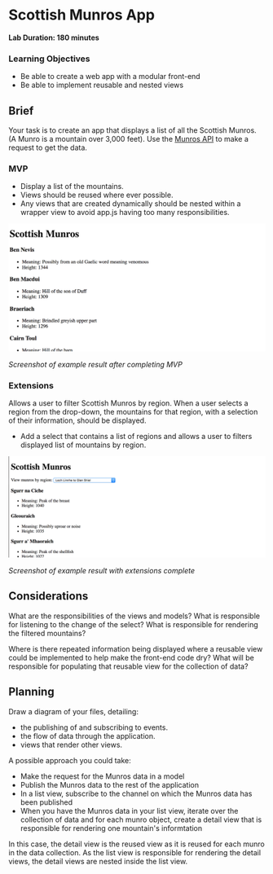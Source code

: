 # Scottish Munros App

**Lab Duration: 180 minutes**

### Learning Objectives

- Be able to create a web app with a modular front-end
- Be able to implement reusable and nested views

## Brief

Your task is to create an app that displays a list of all the Scottish Munros. (A Munro is a mountain over 3,000 feet). Use the [Munros API](https://munroapi.herokuapp.com/) to make a request to get the data.

### MVP

- Display a list of the mountains.
- Views should be reused where ever possible.
- Any views that are created dynamically should be nested within a wrapper view to avoid app.js having too many responsibilities.

![MVP screenshot](images/screen_shot_mvp.png)

*Screenshot of example result after completing MVP*

### Extensions

Allows a user to filter Scottish Munros by region. When a user selects a region from the drop-down, the mountains for that region, with a selection of their information, should be displayed.

- Add a select that contains a list of regions and allows a user to filters displayed list of mountains by region.

![Extentions screenshot](images/screen_shot_extensions.png)

*Screenshot of example result with extensions complete*

## Considerations

What are the responsibilities of the views and models? What is responsible for listening to the change of the select? What is responsible for rendering the filtered mountains?

Where is there repeated information being displayed where a reusable view could be implemented to help make the front-end code dry? What will be responsible for populating that reusable view for the collection of data?

## Planning

Draw a diagram of your files, detailing:

- the publishing of and subscribing to events.
- the flow of data through the application.
- views that render other views.

A possible approach you could take:

- Make the request for the Munros data in a model
- Publish the Munros data to the rest of the application
- In a list view, subscribe to the channel on which the Munros data has been published
- When you have the Munros data in your list view, iterate over the collection of data and for each munro object, create a detail view that is responsible for rendering one mountain's informtation

In this case, the detail view is the reused view as it is reused for each munro in the data collection. As the list view is responsible for rendering the detail views, the detail views are nested inside the list view.
